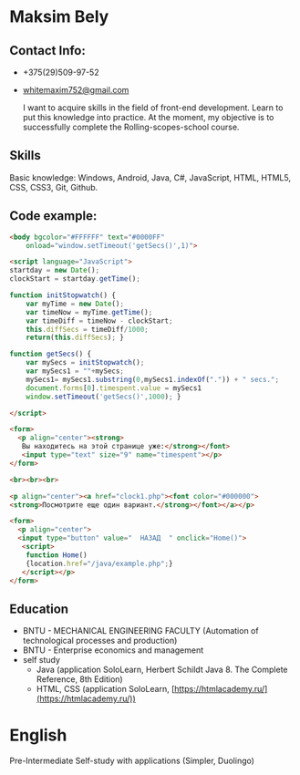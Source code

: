 # Maksim Bely 

## Contact Info:
* +375(29)509-97-52
* whitemaxim752@gmail.com 

   I want to acquire skills in the field of front-end development. Learn to put this knowledge into practice.
   At the moment, my objective is to successfully complete the Rolling-scopes-school course.

## Skills

 Basic knowledge: Windows, Android, Java, C#, JavaScript, HTML, HTML5, CSS, CSS3, Git, Github.

## Code example:
```html
<body bgcolor="#FFFFFF" text="#0000FF"
	onload="window.setTimeout('getSecs()',1)">

<script language="JavaScript">
startday = new Date();
clockStart = startday.getTime();

function initStopwatch() {
	var myTime = new Date();
	var timeNow = myTime.getTime();
	var timeDiff = timeNow - clockStart;
	this.diffSecs = timeDiff/1000;
	return(this.diffSecs); }

function getSecs() {
	var mySecs = initStopwatch();
	var mySecs1 = ""+mySecs;
	mySecs1= mySecs1.substring(0,mySecs1.indexOf(".")) + " secs.";
	document.forms[0].timespent.value = mySecs1
	window.setTimeout('getSecs()',1000); }

</script>

<form>
  <p align="center"><strong>
   Вы находитесь на этой странице уже:</strong></font>
   <input type="text" size="9" name="timespent"></p>
</form>

<br><br><br>

<p align="center"><a href="clock1.php"><font color="#000000">
<strong>Посмотрите еще один вариант.</strong></font></a></p>

<form>
  <p align="center">
  <input type="button" value="  НАЗАД  " onclick="Home()">
   <script>
	function Home()
	{location.href="/java/example.php";}
   </script></p>
</form>
```
## Education

* BNTU - MECHANICAL ENGINEERING FACULTY (Automation of technological processes and production)
* BNTU - Enterprise economics and management
* self study
    * Java (application SoloLearn, Herbert Schildt Java 8. The Complete Reference, 8th Edition)
    * HTML, CSS (application SoloLearn, [https://htmlacademy.ru/](https://htmlacademy.ru/))

# English

Pre-Intermediate
Self-study with applications (Simpler, Duolingo)